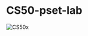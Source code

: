 
# CS50-pset-lab
![CS50x](https://user-images.githubusercontent.com/87141315/134801958-611df702-f7f1-4915-9d36-d33cdf9bda8d.png)
